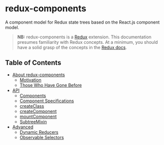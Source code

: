 # redux-components
A component model for Redux state trees based on the React.js component model.

> **NB:** redux-components is a [Redux](http://redux.js.org/) extension. This documentation presumes familiarity with Redux concepts. At a minimum, you should have a solid grasp of the concepts in the [Redux docs](http://redux.js.org).

## Table of Contents
* [About redux-components](Introduction/README.md)
	* [Motivation](Introduction/Motivation.md)
	* [Those Who Have Gone Before](Introduction/RelatedWork.md)
* [API](API/README.md)
	* [Components](API/Components.md)
	* [Component Specifications](API/ComponentSpecification.md)
	* [createClass](API/createClass.md)
	* [createComponent](API/createComponent.md)
	* [mountComponent](API/mountComponent.md)
	* [SubtreeMixin](API/SubtreeMixin.md)
* [Advanced](Advanced/README.md)
	* [Dynamic Reducers](Advanced/DynamicReducer.md)
	* [Observable Selectors](Advanced/ObservableSelector.md)
